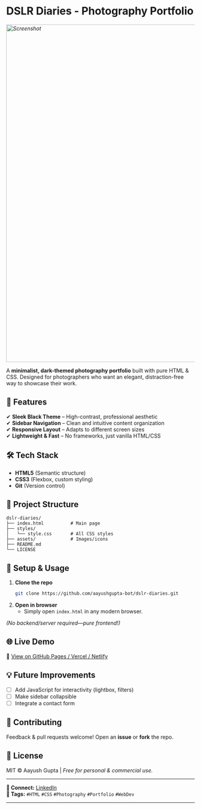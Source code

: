 # **DSLR Diaries - Photography Portfolio**  

*<img width="1440" height="900" alt="Screenshot" src="https://github.com/user-attachments/assets/f1314a0f-89ae-47ff-948f-893bba8cb472" />*  

A **minimalist, dark-themed photography portfolio** built with pure HTML & CSS. Designed for photographers who want an elegant, distraction-free way to showcase their work.  

## **🚀 Features**  
✔ **Sleek Black Theme** – High-contrast, professional aesthetic  
✔ **Sidebar Navigation** – Clean and intuitive content organization  
✔ **Responsive Layout** – Adapts to different screen sizes  
✔ **Lightweight & Fast** – No frameworks, just vanilla HTML/CSS  

## **🛠 Tech Stack**  
- **HTML5** (Semantic structure)  
- **CSS3** (Flexbox, custom styling)  
- **Git** (Version control)  

## **📂 Project Structure**  
```
dslr-diaries/  
├── index.html          # Main page  
├── styles/  
│   └── style.css       # All CSS styles  
├── assets/             # Images/icons  
├── README.md  
└── LICENSE               
```  

## **🔧 Setup & Usage**  
1. **Clone the repo**  
   ```sh  
   git clone https://github.com/aayushgupta-bot/dslr-diaries.git  
   ```  
2. **Open in browser**  
   - Simply open `index.html` in any modern browser.  

*(No backend/server required—pure frontend!)*  

## **🌐 Live Demo**  
🔗 [View on GitHub Pages / Vercel / Netlify]() *<!-- Add your link -->*  

## **💡 Future Improvements**  
- [ ] Add JavaScript for interactivity (lightbox, filters)  
- [ ] Make sidebar collapsible  
- [ ] Integrate a contact form  

## **🤝 Contributing**  
Feedback & pull requests welcome! Open an **issue** or **fork** the repo.  

## **📜 License**  
MIT © Aayush Gupta | *Free for personal & commercial use.*  

---
**🔗 Connect:** [LinkedIn](https://www.linkedin.com/in/aayushguptabot)  
**📌 Tags:** `#HTML` `#CSS` `#Photography` `#Portfolio` `#WebDev`  

--- 
